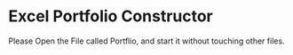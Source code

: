 # Excel Portfolio Constructor
 
Please Open the File called Portflio, and start it without touching other files.
